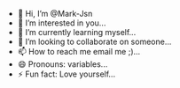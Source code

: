 - 👋 Hi, I’m @Mark-Jsn
- 👀 I’m interested in you...
- 🌱 I’m currently learning myself...
- 💞️ I’m looking to collaborate on someone...
- 📫 How to reach me email me ;)...
- 😄 Pronouns: variables...
- ⚡ Fun fact: Love yourself...

<!---
Mark-Jsn/Mark-Jsn is a ✨ special ✨ repository because its `README.md` (this file) appears on your GitHub profile.
You can click the Preview link to take a look at your changes.
--->
